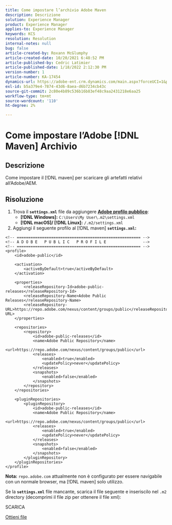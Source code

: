 ```yaml
---
title: Come impostare l’archivio Adobe Maven
description: Descrizione
solution: Experience Manager
product: Experience Manager
applies-to: Experience Manager
keywords: KCS
resolution: Resolution
internal-notes: null
bug: false
article-created-by: Roxann McGlumphy
article-created-date: 10/20/2021 6:48:52 PM
article-published-by: Cedric Latimier
article-published-date: 1/18/2022 2:12:30 PM
version-number: 1
article-number: KA-17454
dynamics-url: https://adobe-ent.crm.dynamics.com/main.aspx?forceUCI=1&pagetype=entityrecord&etn=knowledgearticle&id=46958f5c-d631-ec11-b6e5-000d3a5ba97a
exl-id: b5a379e4-7874-43d6-8aea-d6b7234cb43c
source-git-commit: 2c80e4b89c536b16b83ef48c9aa2431218e6aa25
workflow-type: tm+mt
source-wordcount: '110'
ht-degree: 2%

---
```


# Come impostare l’Adobe [!DNL Maven] Archivio

## Descrizione

Come impostare il [!DNL maven] per scaricare gli artefatti relativi all’Adobe/AEM.

## Risoluzione

1. Trova il **`settings.xml`** file da aggiungere **[Adobe profilo pubblico](https://repo.adobe.com/)**:
   - **[!DNL Windows]:** `C:\Users\My User\.m2\settings.xml`
   - **[!DNL macOS]/ [!DNL Linux]:** `/.m2/settings.xml`
1. Aggiungi il seguente profilo al [!DNL maven] **`settings.xml`:**

```
<!-- ====================================================== -->
<!-- A D O B E   P U B L I C   P R O F I L E                -->
<!-- ====================================================== -->
<profile>
    <id>adobe-public</id>

    <activation>
        <activeByDefault>true</activeByDefault>
    </activation>

    <properties>
        <releaseRepository-Id>adobe-public-releases</releaseRepository-Id>
        <releaseRepository-Name>Adobe Public Releases</releaseRepository-Name>
        <releaseRepository-URL>https://repo.adobe.com/nexus/content/groups/public</releaseRepository-URL>
    </properties>

    <repositories>
        <repository>
            <id>adobe-public-releases</id>
            <name>Adobe Public Repository</name>
            <url>https://repo.adobe.com/nexus/content/groups/public</url>
            <releases>
                <enabled>true</enabled>
                <updatePolicy>never</updatePolicy>
            </releases>
            <snapshots>
                <enabled>false</enabled>
            </snapshots>
        </repository>
    </repositories>

    <pluginRepositories>
        <pluginRepository>
            <id>adobe-public-releases</id>
            <name>Adobe Public Repository</name>
            <url>https://repo.adobe.com/nexus/content/groups/public</url>
            <releases>
                <enabled>true</enabled>
                <updatePolicy>never</updatePolicy>
            </releases>
            <snapshots>
                <enabled>false</enabled>
            </snapshots>
        </pluginRepository>
    </pluginRepositories>
</profile>
```

**Nota:** `repo.adobe.com` attualmente non è configurato per essere navigabile con un normale browser, ma [!DNL maven] solo utilizzo.

Se la **`settings.xml`** file mancante, scarica il file seguente e inseriscilo nel `.m2` directory (decomprimi il file zip per ottenere il file xml):

SCARICA

[Ottieni file](https://helpx.adobe.com/content/dam/help/en/experience-manager/kb/SetUpTheAdobeMavenRepository/jcr_content/main-pars/download_section/download-1/settings_xml.zip "settings.xml.zip")
